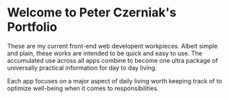 # Welcome to Peter Czerniak's Portfolio

These are my current front-end web developent workpieces. Albeit simple and plain, these works are intended to be quick and easy to use. The accumulated use across all apps combine to become one ultra package of universally practical information for day to day living.

Each app focuses on a major aspect of daily living worth keeping track of to optimize well-being when it comes to responsibilities.